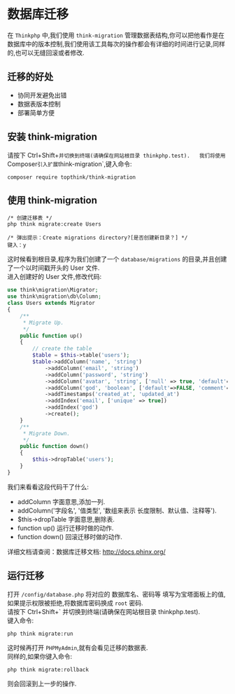 # 数据库迁移

在 `Thinkphp` 中,我们使用 `think-migration` 管理数据表结构,你可以把他看作是在数据库中的版本控制,我们使用该工具每次的操作都会有详细的时间进行记录,同样的,也可以无缝回滚或者修改.

## 迁移的好处

* 协同开发避免出错
* 数据表版本控制
* 部署简单方便

## 安装 think-migration

请按下 Ctrl+Shift+` 并切换到终端(请确保在网站根目录 thinkphp.test).  
我们将使用 `Composer` 引入扩展 `think-migration`,键入命令:

~~~~ shell
composer require topthink/think-migration
~~~~

## 使用 think-migration

~~~~ shell
/* 创建迁移表 */
php think migrate:create Users

/* 弹出提示：Create migrations directory?[是否创建新目录？] */
键入：y
~~~~

这时候看到根目录,程序为我们创建了一个 `database/migrations` 的目录,并且创建了一个以时间戳开头的 User 文件.  
进入创建好的 User 文件,修改代码:

~~~~ php
use think\migration\Migrator;
use think\migration\db\Column;
class Users extends Migrator
{
    /**
     * Migrate Up.
     */
    public function up()
    {
        // create the table
        $table = $this->table('users');
        $table->addColumn('name', 'string')
            ->addColumn('email', 'string')
            ->addColumn('password', 'string')
            ->addColumn('avatar', 'string', ['null' => true, 'default'=>NULL, 'comment'=>'用户头像'])
            ->addColumn('god', 'boolean', ['default'=>FALSE, 'comment'=>'管理员'])
            ->addTimestamps('created_at', 'updated_at')
            ->addIndex('email', ['unique' => true])
            ->addIndex('god')
            ->create();
    }
    /**
     * Migrate Down.
     */
    public function down()
    {
        $this->dropTable('users');
    }
}
~~~~

我们来看看这段代码干了什么:

* addColumn 字面意思,添加一列.
* addColumn('字段名', '值类型', '数组来表示 长度限制、默认值、注释等').
* $this->dropTable 字面意思,删除表.
* function up() 运行迁移时做的动作.
* function down() 回滚迁移时做的动作.

详细文档请查阅：数据库迁移文档: http://docs.phinx.org/

## 运行迁移

打开 `/config/database.php` 将对应的 数据库名、密码等 填写为宝塔面板上的值,如果提示权限被拒绝,将数据库密码换成 `root` 密码.  
请按下 Ctrl+Shift+` 并切换到终端(请确保在网站根目录 thinkphp.test).  
键入命令:

~~~~ shell
php think migrate:run
~~~~

这时候再打开 `PHPMyAdmin`,就有会看见迁移的数据表.  
同样的,如果你键入命令:

~~~~ shell
php think migrate:rollback
~~~~

则会回滚到上一步的操作.